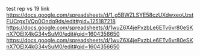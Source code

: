 test rep vs 19 link
https://docs.google.com/spreadsheets/d/1_g5BWZLSYE58czUXdwxeoUzstFUCrgx1VQp0Ondq9ds/edit#gid=125187218
https://docs.google.com/spreadsheets/d/1wuZ6X4jePxzbLe6ETv6vr80eSKnX7OElX4kG34vSuM0/edit#gid=1604356650
https://docs.google.com/spreadsheets/d/1wuZ6X4jePxzbLe6ETv6vr80eSKnX7OElX4kG34vSuM0/edit#gid=1604356650
